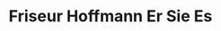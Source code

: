 ---
title: "Friseur Hoffmann Er Sie Es"
url: /bad-lippspringe/friseur-hoffmann-er-sie-es/
shop: Friseur
---